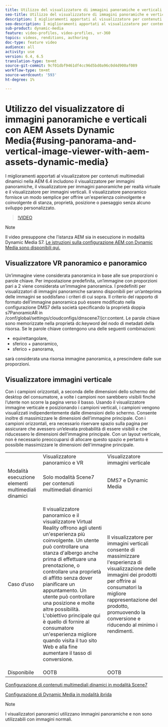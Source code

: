 ```yaml
---
title: Utilizzo del visualizzatore di immagini panoramiche e verticali con  AEM Assets Dynamic Media
seo-title: Utilizzo del visualizzatore di immagini panoramiche e verticali con  AEM Assets Dynamic Media
description: I miglioramenti apportati al visualizzatore per contenuti multimediali dinamici nella AEM 6.4 includono il visualizzatore per immagini panoramiche, il visualizzatore per immagini panoramiche per realtà virtuale e il visualizzatore per immagini verticali. Il visualizzatore panoramico fornisce un modo semplice per offrire un'esperienza coinvolgente e coinvolgente di stanza, proprietà, posizione o paesaggio senza alcuno sviluppo personalizzato.
seo-description: I miglioramenti apportati al visualizzatore per contenuti multimediali dinamici nella AEM 6.4 includono il visualizzatore per immagini panoramiche, il visualizzatore per immagini panoramiche per realtà virtuale e il visualizzatore per immagini verticali. Il visualizzatore panoramico fornisce un modo semplice per offrire un'esperienza coinvolgente e coinvolgente di stanza, proprietà, posizione o paesaggio senza alcuno sviluppo personalizzato.
sub-product: dynamic-media
feature: video-profiles, video-profiles, vr-360
topics: videos, renditions, authoring
doc-type: feature video
audience: all
activity: use
version: 6.4, 6.5
translation-type: tm+mt
source-git-commit: 9cf01dbf9461df4cc96d5bd0a96c0d4d900af089
workflow-type: tm+mt
source-wordcount: '593'
ht-degree: 1%

---
```



# Utilizzo del visualizzatore di immagini panoramiche e verticali con  AEM Assets Dynamic Media{#using-panorama-and-vertical-image-viewer-with-aem-assets-dynamic-media}

I miglioramenti apportati al visualizzatore per contenuti multimediali dinamici nella AEM 6.4 includono il visualizzatore per immagini panoramiche, il visualizzatore per immagini panoramiche per realtà virtuale e il visualizzatore per immagini verticali. Il visualizzatore panoramico fornisce un modo semplice per offrire un&#39;esperienza coinvolgente e coinvolgente di stanza, proprietà, posizione o paesaggio senza alcuno sviluppo personalizzato.

>[!VIDEO](https://video.tv.adobe.com/v/24156/?quality=9&learn=on)

>[!NOTE]
>
>Il video presuppone che l’istanza AEM sia in esecuzione in modalità Dynamic Media S7. [Le istruzioni sulla configurazione AEM con Dynamic Media sono disponibili qui.](https://helpx.adobe.com/experience-manager/6-3/assets/using/config-dynamic-fp-14410.html)

## Visualizzatore VR panoramico e panoramico

Un’immagine viene considerata panoramica in base alle sue proporzioni o parole chiave. Per impostazione predefinita, un’immagine con proporzioni pari a 2 viene considerata un’immagine panoramica. I predefiniti per visualizzatori di immagini panoramiche saranno disponibili per un’anteprima delle immagini se soddisfano i criteri di cui sopra. Il criterio del rapporto di formato dell’immagine panoramica può essere modificato nella configurazione DMS7 della società specificando la proprietà doppia s7PanoramicAR in /conf/global/settings/cloudconfigs/dmscene7/jcr:content. Le parole chiave sono memorizzate nella proprietà dc:keyword del nodo di metadati della risorsa. Se le parole chiave contengono una delle seguenti combinazioni:

* equirettangolare,
* sferico + panoramico,
* sferico + panorama,

sarà considerata una risorsa immagine panoramica, a prescindere dalle sue proporzioni.

## Visualizzatore immagini verticale

Con i campioni orizzontali, a seconda delle dimensioni dello schermo del desktop del consumatore, a volte i campioni non sarebbero visibili finché l’utente non scorre la pagina verso il basso. Usando il visualizzatore immagine verticale e posizionando i campioni verticali, i campioni vengono visualizzati indipendentemente dalle dimensioni dello schermo. Consente inoltre di massimizzare le dimensioni dell’immagine principale. Con i campioni orizzontali, era necessario riservare spazio sulla pagina per assicurare che avessero un’elevata probabilità di essere visibili e che riducessero le dimensioni dell’immagine principale. Con un layout verticale, non è necessario preoccuparsi di allocare questo spazio e pertanto è possibile massimizzare le dimensioni dell&#39;immagine principale.

<table> 
 <tbody>
  <tr>
   <td> </td>
   <td>Visualizzatore panoramico e VR</td>
   <td>Visualizzatore immagini verticale</td>
  </tr>
  <tr>
   <td>Modalità esecuzione elementi multimediali dinamici</td>
   <td>Solo modalità Scene7 per contenuti multimediali dinamici</td>
   <td>DMS7 e Dynamic Media</td>
  </tr>
  <tr>
   <td>Caso d’uso </td>
   <td><p>Il visualizzatore panoramico e il visualizzatore Virtual Reality offrono agli utenti un'esperienza più coinvolgente. Un utente può controllare una stanza d'albergo anche prima di effettuare una prenotazione, o controllare una proprietà di affitto senza dover pianificare un appuntamento. Un utente può controllare una posizione e molte altre possibilità. L'obiettivo principale qui è quello di fornire al consumatore un'esperienza migliore quando visita il tuo sito Web e alla fine aumentare il tasso di conversione.</p> <p> </p> </td> 
   <td><p>Il visualizzatore per immagini verticali consente di massimizzare l'esperienza di visualizzazione delle immagini dei prodotti per offrire ai consumatori la migliore rappresentazione del prodotto, promuovendo la conversione e riducendo al minimo i rendimenti.</p> <p> </p> </td>
  </tr>
  <tr>
   <td>Disponibile </td>
   <td>OOTB</td>
   <td>OOTB</td>
  </tr>
 </tbody>
</table>

[Configurazione di contenuti multimediali dinamici in modalità Scene7](https://helpx.adobe.com/experience-manager/6-5/assets/using/config-dms7.html)

[Configurazione di Dynamic Media in modalità ibrida](https://helpx.adobe.com/it/experience-manager/6-5/assets/using/config-dynamic.html)

>[!NOTE]
>
>I visualizzatori panoramici utilizzano immagini panoramiche e non sono utilizzabili con immagini normali.
